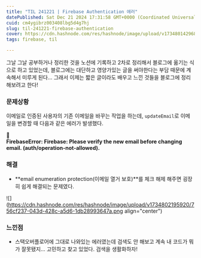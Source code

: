 ```yaml
---
title: "TIL 241221 | Firebase Authentication 에러"
datePublished: Sat Dec 21 2024 17:31:58 GMT+0000 (Coordinated Universal Time)
cuid: cm4ygibrz003408lbg5d4g7hj
slug: til-241221-firebase-authentication
cover: https://cdn.hashnode.com/res/hashnode/image/upload/v1734801429689/f031bb3d-b2e8-4737-94c9-6f2e40010114.jpeg
tags: firebase, til

---
```


그날 그날 공부하거나 정리한 것을 노션에 기록하고 2차로 정리해서 블로그에 옮기는 식으로 하고 있었는데, 블로그에는 대단하고 영양가있는 글을 써야한다는 부담 때문에 계속해서 미루게 된다… 그래서 이제는 짧은 글이라도 배우고 느낀 것들을 블로그에 정리해보려고 한다!

### **문제상황**

이메일로 인증된 사용자의 기존 이메일을 바꾸는 작업을 하는데, `updateEmail`로 이메일을 변경할 때 다음과 같은 에러가 발생했다.

<div data-node-type="callout">
<div data-node-type="callout-emoji">🚨</div>
<div data-node-type="callout-text"><strong>FirebaseError: Firebase: Please verify the new email before changing email. (auth/operation-not-allowed).</strong></div>
</div>

### **해결**

* \*\*email enumeration protection(이메일 열거 보호)\*\*를 체크 해제 해주면 굉장히 쉽게 해결되는 문제였다.
    

![](https://cdn.hashnode.com/res/hashnode/image/upload/v1734802195920/756cf237-043d-428c-a5d6-1db28993647a.png align="center")

### **느낀점**

* 스택오버플로어에 그대로 나와있는 에러였는데 검색도 안 해보고 계속 내 코드가 뭐가 잘못됐지… 고민하고 찾고 있었다. 검색을 생활화하자!
    

ㅤ